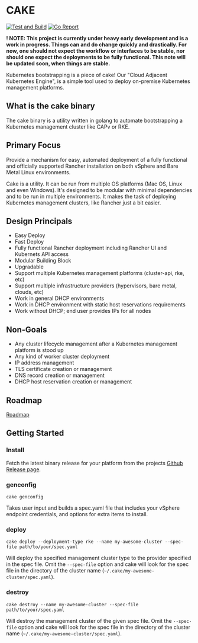 # CAKE

[![Test and Build](https://github.com/NetApp/cake/workflows/Test%20and%20Build/badge.svg)](https://github.com/NetApp/cake/actions?query=workflow%3A%22Test+and+Build%22)
[![Go Report](https://goreportcard.com/badge/github.com/netapp/cake)](https://goreportcard.com/report/github.com/netapp/cake)

**! NOTE: This project is currently under heavy early development and is a work in progress.  Things can and do change quickly and drastically.  For now, one should not expect the workflow or interfaces to be stable, nor should one expect the deployments to be fully functional.  This note will be updated soon, when things are stable.**


Kubernetes bootstrapping is a piece of cake!
Our "Cloud Adjacent Kubernetes Engine", is a simple tool used to deploy on-premise Kubernetes management platforms.

## What is the cake binary

The cake binary is a utility written in golang to automate bootstrapping a Kubernetes management cluster like CAPv or RKE.

## Primary Focus

Provide a mechanism for easy, automated deployment of a fully functional and officially supported Rancher installation on both vSphere and Bare Metal Linux environments.

Cake is a utility. It can be run from multiple OS platforms (Mac OS, Linux and even Windows). It's designed to be modular with minimal dependencies and to be run in multiple environments. It makes the task of deploying Kubernetes management clusters, like Rancher just a bit easier.


## Design Principals

* Easy Deploy
* Fast Deploy
* Fully functional Rancher deployment including Rancher UI and Kubernets API access
* Modular Building Block
* Upgradable
* Support multiple Kubernetes management platforms (cluster-api, rke, etc)
* Support multiple infrastructure providers (hypervisors, bare metal, clouds, etc)
* Work in general DHCP environments
* Work in DHCP environment with static host reservations requirements
* Work without DHCP; end user provides IPs for all nodes

## Non-Goals

* Any cluster lifecycle management after a Kubernetes management platform is stood up
* Any kind of worker cluster deployment
* IP address management
* TLS certificate creation or management
* DNS record creation or management
* DHCP host reservation creation or management

## Roadmap

[Roadmap](./docs/ROADMAP.md)

## Getting Started

### Install

Fetch the latest binary release for your platform from the projects [Github Release page](https://github.com/NetApp/cake/releases).

### genconfig

`cake genconfig` 

Takes user input and builds a spec.yaml file that includes your vSphere endpoint credentials, and options
for extra items to install.

### deploy

`cake deploy --deployment-type rke --name my-awesome-cluster --spec-file path/to/your/spec.yaml`

Will deploy the specified management cluster type to the provider specified in the spec file. Omit the `--spec-file` option and cake will look for the spec file in the directory of the cluster name (`~/.cake/my-awesome-cluster/spec.yaml`).

### destroy

`cake destroy --name my-awesome-cluster --spec-file path/to/your/spec.yaml`

Will destroy the management cluster of the given spec file. Omit the `--spec-file` option and cake will look for the spec file in the directory of the cluster name (`~/.cake/my-awesome-cluster/spec.yaml`).
